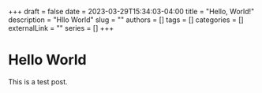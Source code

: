 +++ 
draft = false
date = 2023-03-29T15:34:03-04:00
title = "Hello, World!"
description = "Hllo World"
slug = ""
authors = []
tags = []
categories = []
externalLink = ""
series = []
+++
# Hello World

This is a test post.
